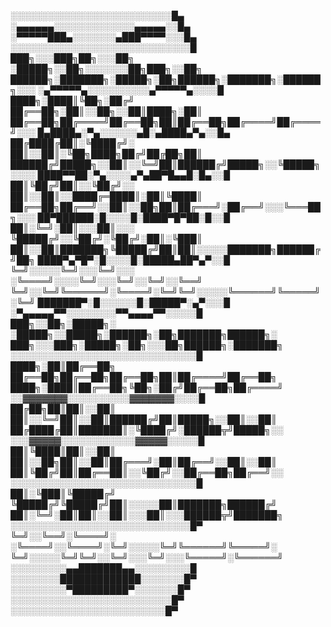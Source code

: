 ░░░░░░░░░░░░░░░░░░░░░░░░░░█▄     
░▄▄▄▄▄▄░░░░░░░░░░░░░▄▄▄▄▄░░█▄    
░▀▀▀▀▀███▄░░░░░░░▄███▀▀▀▀░░░█▄   
░░░░░░░░░░░░░░░░░░░░░░░░░░░░░█   ███╗░░░███╗██╗░░░██╗  ░█████╗░░██╗░░░░░░░██╗███╗░░██╗  ██████╗░███████╗░█████╗░██╗██████╗░███████╗░██████╗░░░
░▄▀▀▀▀▀▄░░░░░░░░░░▄▀▀▀▀▀▄░░░░█   ████╗░████║╚██╗░██╔╝  ██╔══██╗░██║░░██╗░░██║████╗░██║  ██╔══██╗██╔════╝██╔══██╗██║██╔══██╗██╔════╝██╔════╝░░░
█▄████▄░▀▄░░░░░░▄█░▄████▄▀▄░░█▄  ██╔████╔██║░╚████╔╝░  ██║░░██║░╚██╗████╗██╔╝██╔██╗██║  ██████╔╝█████╗░░██║░░╚═╝██║██████╔╝█████╗░░╚█████╗░░░░
████▀▀██░▀▄░░░░▄▀▄██▀█▄▄█░█▄░░█  ██║╚██╔╝██║░░╚██╔╝░░  ██║░░██║░░████╔═████║░██║╚████║  ██╔══██╗██╔══╝░░██║░░██╗██║██╔═══╝░██╔══╝░░░╚═══██╗░░░
██▀██████░█░░░░█░████▀█▀██░█░░█  ██║░╚═╝░██║░░░██║░░░  ╚█████╔╝░░╚██╔╝░╚██╔╝░██║░╚███║  ██║░░██║███████╗╚█████╔╝██║██║░░░░░███████╗██████╔╝██╗
████▀▄▀█▀░█░░░░█░█████▄██▀▄▀░░█  ╚═╝░░░░░╚═╝░░░╚═╝░░░  ░╚════╝░░░░╚═╝░░░╚═╝░░╚═╝░░╚══╝  ╚═╝░░╚═╝╚══════╝░╚════╝░╚═╝╚═╝░░░░░╚══════╝╚═════╝░╚═╝
███████▀░█░░░░░░█░█████▀░▄▀░░░█  
░▀▄▄▄▄▄▀▀░░░░░░░░▀▀▄▄▄▄▀▀░░░░░█  ███╗░░██╗░█████╗░  ░█████╗░░█████╗░██████╗░██╗███████╗██████╗░  ███╗░░░███╗░█████╗░██╗░░░██╗██████╗░███████╗
░░░░░░░░░░░░░░░░░░░░░░░░░░░░░░█  ████╗░██║██╔══██╗  ██╔══██╗██╔══██╗██╔══██╗██║██╔════╝██╔══██╗  ████╗░████║██╔══██╗╚██╗░██╔╝██╔══██╗██╔════╝
░░▓▓▓▓▓▓▓░░░░░░░░░░▓▓▓▓▓▓▓░░░░█  ██╔██╗██║██║░░██║  ██║░░╚═╝██║░░██║██████╔╝██║█████╗░░██║░░██║  ██╔████╔██║███████║░╚████╔╝░██████╦╝█████╗░░
░░░▓▓▓▓▓░░░░░░░░░░░░▓▓▓▓▓░░░░░█  ██║╚████║██║░░██║  ██║░░██╗██║░░██║██╔═══╝░██║██╔══╝░░██║░░██║  ██║╚██╔╝██║██╔══██║░░╚██╔╝░░██╔══██╗██╔══╝░░
░░░░░░░░░░░░░░░░░░░░░░░░░░░░░░█  ██║░╚███║╚█████╔╝  ╚█████╔╝╚█████╔╝██║░░░░░██║███████╗██████╔╝  ██║░╚═╝░██║██║░░██║░░░██║░░░██████╦╝███████╗
░░░░░░░░░░░░░░░░░░░░░░░░░░░░░█▀  ╚═╝░░╚══╝░╚════╝░  ░╚════╝░░╚════╝░╚═╝░░░░░╚═╝╚══════╝╚═════╝░  ╚═╝░░░░░╚═╝╚═╝░░╚═╝░░░╚═╝░░░╚═════╝░╚══════╝
░░░░░░░░░▄▄███████▄▄░░░░░░░░░█   
░░░░░░░░█████████████░░░░░░░█▀    
░░░░░░░░░▀█████████▀░░░░░░░█▀    
░░░░░░░░░░░░░░░░░░░░░░░░░░█▀     
░░░░░░░░░░░░░░░░░░░░░░░░░█▀      

